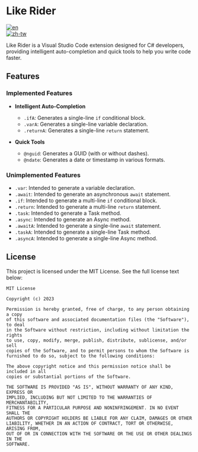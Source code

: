 # Like Rider

[![en](https://img.shields.io/badge/lang-en-red.svg)](README.md)  
[![zh-tw](https://img.shields.io/badge/lang-zh--tw-blue.svg)](README.zh-tw.md)

Like Rider is a Visual Studio Code extension designed for C# developers, providing intelligent auto-completion and quick tools to help you write code faster.

## Features

### Implemented Features

- **Intelligent Auto-Completion**
  - `.ifA`: Generates a single-line `if` conditional block.
  - `.varA`: Generates a single-line variable declaration.
  - `.returnA`: Generates a single-line `return` statement.

- **Quick Tools**
  - `@nguid`: Generates a GUID (with or without dashes).
  - `@ndate`: Generates a date or timestamp in various formats.

### Unimplemented Features

- `.var`: Intended to generate a variable declaration.
- `.await`: Intended to generate an asynchronous `await` statement.
- `.if`: Intended to generate a multi-line `if` conditional block.
- `.return`: Intended to generate a multi-line `return` statement.
- `.task`: Intended to generate a Task method.
- `.async`: Intended to generate an Async method.
- `.awaitA`: Intended to generate a single-line `await` statement.
- `.taskA`: Intended to generate a single-line Task method.
- `.asyncA`: Intended to generate a single-line Async method.


## License

This project is licensed under the MIT License. See the full license text below:

```
MIT License

Copyright (c) 2023

Permission is hereby granted, free of charge, to any person obtaining a copy
of this software and associated documentation files (the "Software"), to deal
in the Software without restriction, including without limitation the rights
to use, copy, modify, merge, publish, distribute, sublicense, and/or sell
copies of the Software, and to permit persons to whom the Software is
furnished to do so, subject to the following conditions:

The above copyright notice and this permission notice shall be included in all
copies or substantial portions of the Software.

THE SOFTWARE IS PROVIDED "AS IS", WITHOUT WARRANTY OF ANY KIND, EXPRESS OR
IMPLIED, INCLUDING BUT NOT LIMITED TO THE WARRANTIES OF MERCHANTABILITY,
FITNESS FOR A PARTICULAR PURPOSE AND NONINFRINGEMENT. IN NO EVENT SHALL THE
AUTHORS OR COPYRIGHT HOLDERS BE LIABLE FOR ANY CLAIM, DAMAGES OR OTHER
LIABILITY, WHETHER IN AN ACTION OF CONTRACT, TORT OR OTHERWISE, ARISING FROM,
OUT OF OR IN CONNECTION WITH THE SOFTWARE OR THE USE OR OTHER DEALINGS IN THE
SOFTWARE.
```
